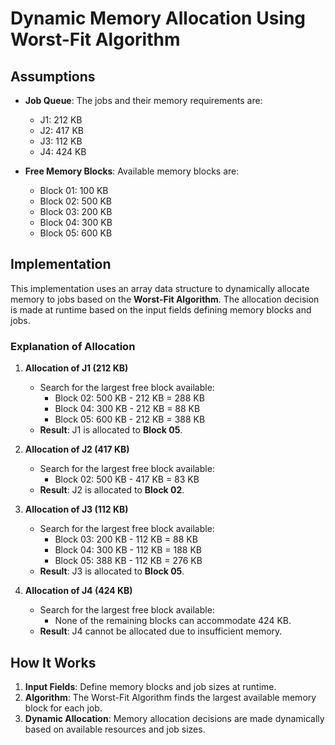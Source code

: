 # Dynamic Memory Allocation Using Worst-Fit Algorithm

## Assumptions

- **Job Queue**: The jobs and their memory requirements are:
  - J1: 212 KB
  - J2: 417 KB
  - J3: 112 KB
  - J4: 424 KB

- **Free Memory Blocks**: Available memory blocks are:
  - Block 01: 100 KB
  - Block 02: 500 KB
  - Block 03: 200 KB
  - Block 04: 300 KB
  - Block 05: 600 KB

## Implementation

This implementation uses an array data structure to dynamically allocate memory to jobs based on the **Worst-Fit Algorithm**. The allocation decision is made at runtime based on the input fields defining memory blocks and jobs.

### Explanation of Allocation

1. **Allocation of J1 (212 KB)**
   - Search for the largest free block available:
     - Block 02: 500 KB - 212 KB = 288 KB
     - Block 04: 300 KB - 212 KB = 88 KB
     - Block 05: 600 KB - 212 KB = 388 KB
   - **Result**: J1 is allocated to **Block 05**.

2. **Allocation of J2 (417 KB)**
   - Search for the largest free block available:
     - Block 02: 500 KB - 417 KB = 83 KB
   - **Result**: J2 is allocated to **Block 02**.

3. **Allocation of J3 (112 KB)**
   - Search for the largest free block available:
     - Block 03: 200 KB - 112 KB = 88 KB
     - Block 04: 300 KB - 112 KB = 188 KB
     - Block 05: 388 KB - 112 KB = 276 KB
   - **Result**: J3 is allocated to **Block 05**.

4. **Allocation of J4 (424 KB)**
   - Search for the largest free block available:
     - None of the remaining blocks can accommodate 424 KB.
   - **Result**: J4 cannot be allocated due to insufficient memory.

## How It Works

1. **Input Fields**: Define memory blocks and job sizes at runtime.
2. **Algorithm**: The Worst-Fit Algorithm finds the largest available memory block for each job.
3. **Dynamic Allocation**: Memory allocation decisions are made dynamically based on available resources and job sizes.


